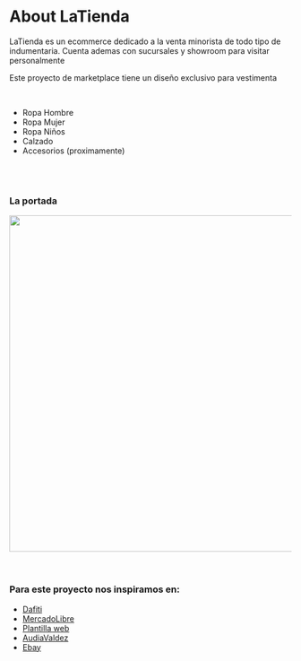 <H1>About LaTienda</h1>

<p>LaTienda es un ecommerce dedicado a la venta minorista de todo tipo de indumentaria. Cuenta ademas con sucursales y showroom para visitar personalmente</p>
<p>Este proyecto de marketplace tiene un diseño exclusivo para vestimenta</p>
<br>
<ul>
<li>Ropa Hombre</li>
<li>Ropa Mujer</li>
<li>Ropa Niños</li>
<li>Calzado</li>
<li>Accesorios (proximamente)</li>
</ul>
<br>
<br>

<h3>La portada</h3>

<img src="" width="600px">

<br>
<br>
<br>

<h3>Para este proyecto nos inspiramos en:</h3>
<ul>
<li><a href="https://www.dafiti.com.ar/">Dafiti</a></li>
<li><a href="https://www.mercadolibre.com.ar">MercadoLibre</a></li>
<li><a href="http://pixelhint.com/wp-content/uploads/2014/02/PSD-eCommerce-Website-Template.png">Plantilla web</a></li>
<li><a href="https://www.audiavaldeztienda.com/">AudiaValdez</a></li>
<li><a href="https://www.ebay.com/">Ebay</a></li>
</ul>